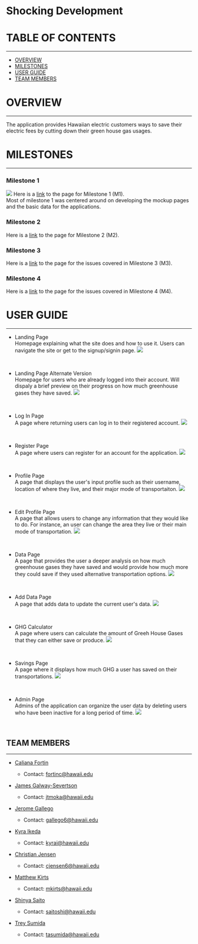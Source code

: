# Shocking Development

# TABLE OF CONTENTS
***
* [OVERVIEW](#overview)
* [MILESTONES](#milestones)
* [USER GUIDE](#user-guide)
* [TEAM MEMBERS](#team-members)


# OVERVIEW
***
The application provides Hawaiian electric customers ways to save their electric fees by cutting down their green house gas usages.


# MILESTONES
***
### Milestone 1

![](doc/milestone1.png)
Here is a <a href="https://github.com/shocking-development/shockingdevelopment/projects/1">link</a> to the page for Milestone 1 (M1). <br/>
Most of milestone 1 was centered around on developing the mockup pages and the basic data for the applications.

### Milestone 2
Here is a <a href="https://github.com/shocking-development/shockingdevelopment/projects/2">link</a> to the page for Milestone 2 (M2). <br/>

### Milestone 3
Here is a <a href="https://github.com/shocking-development/shockingdevelopment/projects/3">link</a> to the page for the issues covered in Milestone 3 (M3). <br/>

### Milestone 4
Here is a <a href="https://github.com/shocking-development/shockingdevelopment/projects/4">link</a> to the page for the issues covered in Milestone 4 (M4). <br/>


# USER GUIDE
***
* Landing Page <br/>
Homepage explaining what the site does and how to use it.  Users can navigate the site or get to the signup/signin page.
![](doc/landing.png)
<br/>

* Landing Page Alternate Version <br/>
Homepage for users who are already logged into their account. Will dispaly a brief preview on their progress on how much greenhouse gases they have saved.
![](doc/landingLogged.png)
<br/>

* Log In Page <br/>
A page where returning users can log in to their registered account.
![](doc/loginUpdate.png)
<br/>

* Register Page <br/>
A page where users can register for an account for the application.
![](doc/register.png)
<br/>

* Profile Page <br/>
A page that displays the user's input profile such as their username, location of where they live, and their major mode of transportaiton.
![](doc/profile.png)
<br/>

* Edit Profile Page <br/>
A page that allows users to change any information that they would like to do. For instance, an user can change the area they live or their main mode of transportation.
![](doc/editprofile.png)
<br/>

* Data Page <br/>
A page that provides the user a deeper analysis on how much greenhouse gases they have saved and would provide how much more they could save if they used alternative transportation options.
![](doc/data.png) 
<br/>

* Add Data Page <br/>
A page that adds data to update the current user's data.
![](doc/addEmissions.png)
<br/>

* GHG Calculator <br/>
A page where users can calculate the amount of Greeh House Gases that they can either save or produce.
![](doc/ghg-calc.png)
<br/>

* Savings Page <br/>
A page where it displays how much GHG a user has saved on their transportations.
![](doc/savingMoney.png)
<br/>

* Admin Page <br/>
Admins of the application can organize the user data by deleting users who have been inactive for a long period of time.
![](doc/adminUpdated.png)
<br/>


## TEAM MEMBERS
***
* [Caliana Fortin](https://calianafortin.github.io/)
  * Contact: fortinc@hawaii.edu

*  [James Galway-Severtson](https://jtmoka.github.io/)
   * Contact: jtmoka@hawaii.edu

* [Jerome Gallego](https://alohajerome.github.io/)
  * Contact: gallego6@hawaii.edu

* [Kyra Ikeda](https://kyraikeda.github.io/)
  * Contact: kyrai@hawaii.edu
* [Christian Jensen](#)
  * Contact: cjensen6@hawaii.edu 

* [Matthew Kirts](https://mkirts.github.io/)
  * Contact: mkirts@hawaii.edu

* [Shinya Saito](https://saitoshin.web.fc2.com/index.html)
  * Contact: saitoshi@hawaii.edu

* [Trey Sumida](https://treysumida.com/)
  * Contact: tasumida@hawaii.edu
